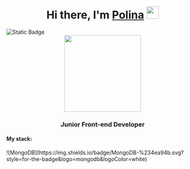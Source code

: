 <h1 align="center">Hi there, I'm <a href="https://daniilshat.ru/" target="_blank">Polina</a> 
<img src="https://github.com/blackcater/blackcater/raw/main/images/Hi.gif" height="32"/></h1>
<img alt="Static Badge" src="https://img.shields.io/badge/Telegram-blue?logo=telegram&logoColor=%23ffff">
<div align="center">
  <img src="https://media.giphy.com/media/hpXdHPfFI5wTABdDx9/giphy.gif" height="200">
</div>
<h3 align="center">Junior Front-end Developer</h3>
<h4>My stack:</h4>
![MongoDB](https://img.shields.io/badge/MongoDB-%234ea94b.svg?style=for-the-badge&logo=mongodb&logoColor=white)

